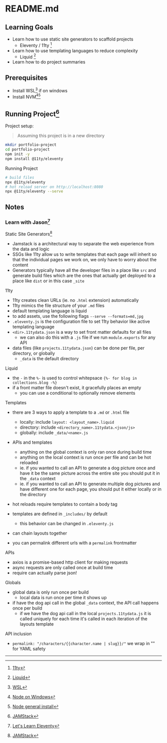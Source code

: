 # README.md

## Learning Goals

- Learn how to use static site generators to scaffold projects
  - Eleventy / 11ty [^2]
- Learn how to use templating languages to reduce complexity
  - Liquid [^3]
- Learn how to do project summaries

## Prerequisites

- Install WSL[^4] if on windows
- Install NVM[^5][^6]

## Running Project[^1]

Project setup:

> Assuming this project is in a new directory

```bash
mkdir portfolio-project
cd portfolio-project
npm init -y
npm install @11ty/eleventy
```

Running Project

```bash
# build files
npx @11ty/eleventy
# hot reload server on http://localhost:8080
npx @11ty/eleventy --serve
```

## Notes

### Learn with Jason[^7]

Static Site Generators[^1]
- Jamstack is a architectural way to separate the web experience from the data 
and logic
- SSGs like 11ty allow us to write templates that each page will inherit so that
the individual pages we work on, we only have to worry about the content
- Generators typically have all the developer files in a place like `src` and 
generate build files which are the ones that actually get deployed to a place 
like `dist` or in this case `_site`

11ty
- 11ty creates clean URLs (ie. no `.html` extension) automatically
- 11ty mimics the file structure of your `.md` files
- default templating language is liquid
- to add assets, use the following flags `--serve --formats=md,jpg`
- `.eleventy.js` is the configuration file to set 11ty behavior like active
templating language
- `<dir>.11tydata.json` is a way to set front matter defaults for all files
  - we can also do this with a `.js` file if we run `module.exports` for any API
- data files (like `projects.11tydata.json`) can be done per file, per directory, or globally
  - `_data` is the default directory

Liquid
- the `-` in the `%-` is used to control whitepsace 
`{%- for blog in collections.blog -%}`
- if a front matter file doesn't exist, it gracefully places an empty
  - you can use a conditional to optionally remove elements


Templates
- there are 3 ways to apply a template to a `.md` or `.html` file
  - locally: include `layout: <layout_name>.liquid`
  - directory: include `<directory_name>.11tydata.<json/js>`
  - globally: include `_data/<name>.js`
- APIs and templates
  - anything on the global context is only ran once during build time
  - anything on the local context is run once per file and can be hot reloaded
  - ie. if you wanted to call an API to generate a dog picture once and have it
  be the same picture across the entire site you should put it in the `_data`
  context
  - ie. if you wanted to call an API to generate multiple dog pictures and have 
  different one for each page, you should put it either locally or in the 
  directory
- hot reloads require templates to contain a body tag
- templates are defined in `_includes/` by default
  - this behavior can be changed in `.eleventy.js`

- can chain layouts together
- you can permalink different urls with a `permalink` frontmatter

APIs
- axios is a promise-based http client for making requests
- async requests are only called once at build time
- require can actually parse json!

Globals
- global data is only run once per build
  - local data is run once per time it shows up
- if have the dog api call in the global `_data` context, the API call happens 
once per build
  - if we have the dog api call in the local `projects.11tydata.js` it is called
  uniquely for each time it's called in each iteration of the layouts template

API inclusion
- `permalink: "/characters/{{character.name | slug}}/"` we wrap in "" for YAML
safety

---
[^1]: [JAMStack](https://jamstack.org/)
[^2]: [11ty](https://www.11ty.dev/docs/)
[^3]: [Liquid](https://shopify.github.io/liquid/)
[^4]: [WSL](https://learn.microsoft.com/en-us/windows/wsl/install)
[^5]: [Node on Windows](https://learn.microsoft.com/en-us/windows/dev-environment/javascript/nodejs-on-windows)
[^6]: [Node general install](https://github.com/nvm-sh/nvm)
[^7]: [Let's Learn Eleventy](https://www.learnwithjason.dev/lets-learn-eleventy)